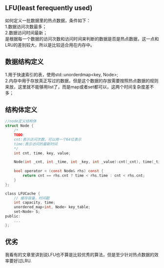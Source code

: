 ## LFU(least ferequently used)  
如何定义一批数据里的热点数据，条件如下：  
1.数据访问次数最多；  
2.数据访问时间最新；  
是根据每一个数据的访问次数和访问时间来判断的数据是否是热点数据，这一点和LRU的差别较大，所以是比较适合用在内存中。  
    
## 数据结构定义  
1.用于快速索引的表，使用std::unorderdmap<key, Node>;  
2.内存中用于存放真正写过的数据，但是这个数据的存放需要按照热点数据的规则来放，这里就不能够用list了，而是map或者set都可以，这两个时间复杂度差不多；  
  
## 结构体定义    
```c
//node定义结构体
struct Node {
    /*
    TODO:
    cnt:表示访问次数，可以用一个64位表示
    time:表示访问的最新时间
    */
    int cnt, time, key, value;

    Node(int _cnt, int _time, int _key, int _value):cnt(_cnt), time(_time), key(_key), value(_value){}
    
    bool operator < (const Node& rhs) const {
        return cnt == rhs.cnt ? time < rhs.time : cnt < rhs.cnt;
    }
};
```    
    
```c  
class LFUCache {
    // 缓存容量，时间戳
    int capacity, time;
    unordered_map<int, Node> key_table;
    set<Node> S;
public:
    ...
};
```       
    
## 优劣  
我看有的文章里讲到说LFU也不算是比较优秀的算法，但是至少针对热点数据的效率要好过LRU.  
  
